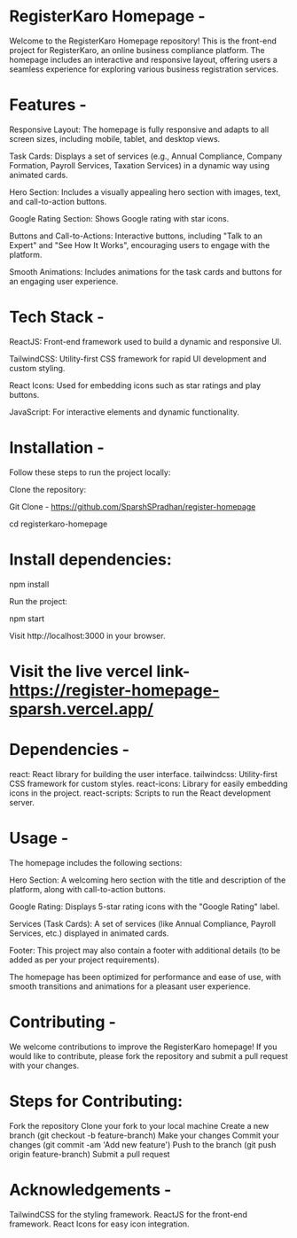 # RegisterKaro Homepage  -
Welcome to the RegisterKaro Homepage repository! This is the front-end project for RegisterKaro, an online business compliance platform. The homepage includes an interactive and responsive layout, offering users a seamless experience for exploring various business registration services.

# Features  -
  
Responsive Layout: The homepage is fully responsive and adapts to all screen sizes, including mobile, tablet, and desktop views.

Task Cards: Displays a set of services (e.g., Annual Compliance, Company Formation, Payroll Services, Taxation Services) in a dynamic way using animated cards.

Hero Section: Includes a visually appealing hero section with images, text, and call-to-action buttons.

Google Rating Section: Shows Google rating with star icons.

Buttons and Call-to-Actions: Interactive buttons, including "Talk to an Expert" and "See How It Works", encouraging users to engage with the platform.

Smooth Animations: Includes animations for the task cards and buttons for an engaging user experience.

# Tech Stack -

ReactJS: Front-end framework used to build a dynamic and responsive UI.

TailwindCSS: Utility-first CSS framework for rapid UI development and custom styling.

React Icons: Used for embedding icons such as star ratings and play buttons.

JavaScript: For interactive elements and dynamic functionality.


# Installation -

Follow these steps to run the project locally:

Clone the repository:


Git Clone - https://github.com/SparshSPradhan/register-homepage

cd registerkaro-homepage

# Install dependencies:


npm install

Run the project:


npm start

Visit http://localhost:3000 in your browser.

# Visit the live vercel link- https://register-homepage-sparsh.vercel.app/

# Dependencies  -
  
react: React library for building the user interface.
tailwindcss: Utility-first CSS framework for custom styles.
react-icons: Library for easily embedding icons in the project.
react-scripts: Scripts to run the React development server.

# Usage -
  
The homepage includes the following sections:

Hero Section: A welcoming hero section with the title and description of the platform, along with call-to-action buttons.

Google Rating: Displays 5-star rating icons with the "Google Rating" label.

Services (Task Cards): A set of services (like Annual Compliance, Payroll Services, etc.) displayed in animated cards.

Footer: This project may also contain a footer with additional details (to be added as per your project requirements).

The homepage has been optimized for performance and ease of use, with smooth transitions and animations for a pleasant user experience.

# Contributing -
  
We welcome contributions to improve the RegisterKaro homepage! If you would like to contribute, please fork the repository and submit a pull request with your changes.

# Steps for Contributing:

Fork the repository
Clone your fork to your local machine
Create a new branch (git checkout -b feature-branch)
Make your changes
Commit your changes (git commit -am 'Add new feature')
Push to the branch (git push origin feature-branch)
Submit a pull request

# Acknowledgements -
TailwindCSS for the styling framework.
ReactJS for the front-end framework.
React Icons for easy icon integration.
